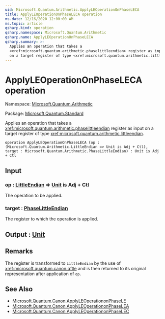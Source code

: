 ```yaml
---
uid: Microsoft.Quantum.Arithmetic.ApplyLEOperationOnPhaseLECA
title: ApplyLEOperationOnPhaseLECA operation
ms.date: 12/16/2020 12:00:00 AM
ms.topic: article
qsharp.kind: operation
qsharp.namespace: Microsoft.Quantum.Arithmetic
qsharp.name: ApplyLEOperationOnPhaseLECA
qsharp.summary: >-
  Applies an operation that takes a
  <xref:microsoft.quantum.arithmetic.phaselittleendian> register as input
  on a target register of type <xref:microsoft.quantum.arithmetic.littleendian>.
---
```


# ApplyLEOperationOnPhaseLECA operation

Namespace: [Microsoft.Quantum.Arithmetic](xref:Microsoft.Quantum.Arithmetic)

Package: [Microsoft.Quantum.Standard](https://nuget.org/packages/Microsoft.Quantum.Standard)


Applies an operation that takes a<xref:microsoft.quantum.arithmetic.phaselittleendian> register as inputon a target register of type <xref:microsoft.quantum.arithmetic.littleendian>.

```qsharp
operation ApplyLEOperationOnPhaseLECA (op : (Microsoft.Quantum.Arithmetic.LittleEndian => Unit is Adj + Ctl), target : Microsoft.Quantum.Arithmetic.PhaseLittleEndian) : Unit is Adj + Ctl
```


## Input

### op : [LittleEndian](xref:Microsoft.Quantum.Arithmetic.LittleEndian) => [Unit](xref:microsoft.quantum.lang-ref.unit)  is Adj + Ctl

The operation to be applied.


### target : [PhaseLittleEndian](xref:Microsoft.Quantum.Arithmetic.PhaseLittleEndian)

The register to which the operation is applied.



## Output : [Unit](xref:microsoft.quantum.lang-ref.unit)



## Remarks

The register is transformed to `LittleEndian` by the use of<xref:microsoft.quantum.canon.qftle> and is then returned toits original representation after application of `op`.

## See Also

- [Microsoft.Quantum.Canon.ApplyLEOperationonPhaseLE](xref:Microsoft.Quantum.Canon.ApplyLEOperationonPhaseLE)
- [Microsoft.Quantum.Canon.ApplyLEOperationonPhaseLEA](xref:Microsoft.Quantum.Canon.ApplyLEOperationonPhaseLEA)
- [Microsoft.Quantum.Canon.ApplyLEOperationonPhaseLEC](xref:Microsoft.Quantum.Canon.ApplyLEOperationonPhaseLEC)